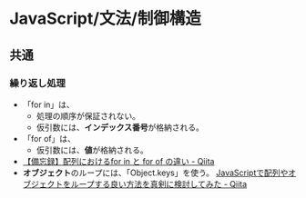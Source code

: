 # JavaScript/文法/制御構造

## 共通

### 繰り返し処理

- 「for in」は、
  - 処理の順序が保証されない。
  - 仮引数には、**インデックス番号**が格納される。
- 「for of」は、
  - 仮引数には、**値**が格納される。
- [【備忘録】配列におけるfor in と for of の違い - Qiita](https://qiita.com/nak435/items/0620284e74138ddb3dd4)
- **オブジェクト**のループには、「Object.keys」を使う。
  [JavaScriptで配列やオブジェクトをループする良い方法を真剣に検討してみた - Qiita](https://qiita.com/endam/items/808a084859e3a101ab8f)
